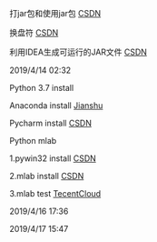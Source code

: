 

打jar包和使用jar包  [CSDN](https://blog.csdn.net/pengchengliu/article/details/80546029)

换盘符 [CSDN](https://blog.csdn.net/SuperChanon/article/details/8255566)

利用IDEA生成可运行的JAR文件 [CSDN](https://blog.csdn.net/weixin_36210698/article/details/80850397)

2019/4/14 02:32 

Python 3.7 install 

Anaconda install [Jianshu](https://www.jianshu.com/p/eaee1fadc1e9)

Pycharm install [CSDN](https://blog.csdn.net/pdcfighting/article/details/80297499)

Python mlab 

1.pywin32 install [CSDN](https://blog.csdn.net/u013234057/article/details/81742065)

2.mlab install [CSDN](https://blog.csdn.net/sunny_xsc1994/article/details/70197168)

3.mlab test [TecentCloud](https://cloud.tencent.com/developer/news/121069)

2019/4/16 17:36

2019/4/17 15:47

